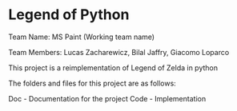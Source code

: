 # Legend of Python

Team Name: MS Paint (Working team name)

Team Members: Lucas Zacharewicz, Bilal Jaffry, Giacomo Loparco


This project is a reimplementation of Legend of Zelda in python

The folders and files for this project are as follows:

Doc - Documentation for the project
Code - Implementation


